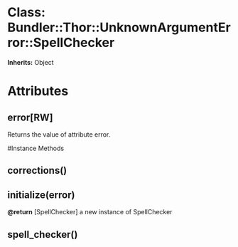 # Class: Bundler::Thor::UnknownArgumentError::SpellChecker
**Inherits:** Object
    



# Attributes
## error[RW] [](#attribute-i-error)
Returns the value of attribute error.


#Instance Methods
## corrections() [](#method-i-corrections)

## initialize(error) [](#method-i-initialize)

**@return** [SpellChecker] a new instance of SpellChecker

## spell_checker() [](#method-i-spell_checker)


